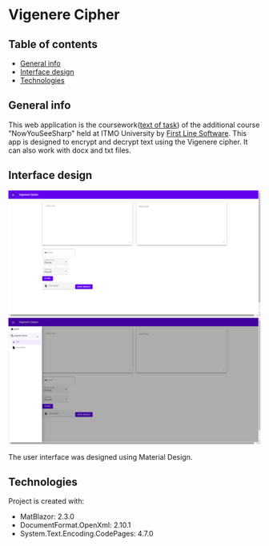 ﻿# Vigenere Cipher
## Table of contents
* [General info](#general-info)
* [Interface design](#interface-design)
* [Technologies](#technologies)

## General info
This web application is the coursework([text of task](./task/Курсовой%20проект%20v5.pdf)) of the additional course "NowYouSeeSharp" held at ITMO University by [First Line Software](https://firstlinesoftware.ru/). This app is designed to encrypt and decrypt text using the Vigenere cipher. It can also work with docx and txt files.

## Interface design
![User Interface](./images/translate.png)
![User Interface](./images/navmenu.png)

The user interface was designed using Material Design.

## Technologies
Project is created with:
* MatBlazor: 2.3.0
* DocumentFormat.OpenXml: 2.10.1
* System.Text.Encoding.CodePages: 4.7.0
